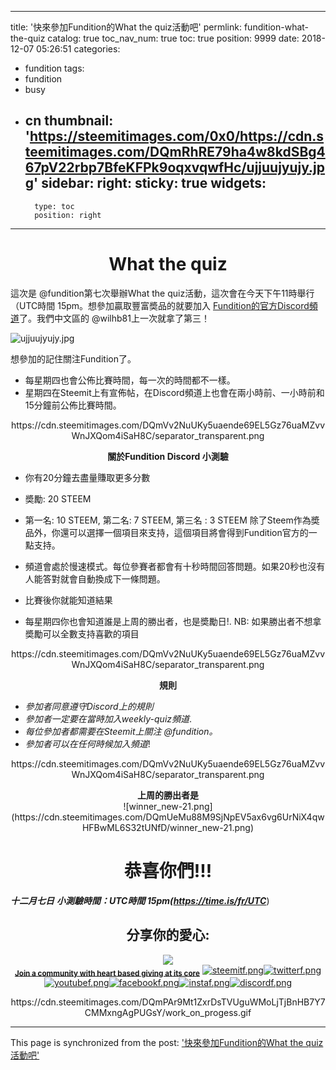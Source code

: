 
---
title: '快來參加Fundition的What the quiz活動吧'
permlink: fundition-what-the-quiz
catalog: true
toc_nav_num: true
toc: true
position: 9999
date: 2018-12-07 05:26:51
categories:
- fundition
tags:
- fundition
- busy
- cn
thumbnail: 'https://steemitimages.com/0x0/https://cdn.steemitimages.com/DQmRhRE79ha4w8kdSBg467pV22rbp7BfeKFPk9oqxvqwfHc/ujjuujyujy.jpg'
sidebar:
    right:
        sticky: true
widgets:
    -
        type: toc
        position: right
---








<center><h1>What the quiz</h1></center>

這次是 @fundition第七次舉辦What the quiz活動，這次會在今天下午11時舉行（UTC時間 15pm。想參加贏取豐富奬品的就要加入 [Fundition的官方Discord頻道](https://discord.me/fundition)了。我們中文區的 @wilhb81上一次就拿了第三！

<img src="https://steemitimages.com/0x0/https://cdn.steemitimages.com/DQmRhRE79ha4w8kdSBg467pV22rbp7BfeKFPk9oqxvqwfHc/ujjuujyujy.jpg" alt="ujjuujyujy.jpg">

想參加的記住關注Fundition了。
- 每星期四也會公佈比賽時間，每一次的時間都不一樣。
- 星期四在Steemit上有宣佈帖，在Discord頻道上也會在兩小時前、一小時前和15分鐘前公佈比賽時間。

<center>https://cdn.steemitimages.com/DQmVv2NuUKy5uaende69EL5Gz76uaMZvvWnJXQom4iSaH8C/separator_transparent.png</center>
<p></p>

<center><strong>關於Fundition Discord 小測驗</strong></center>

- 你有20分鐘去盡量賺取更多分數
- 奬勵: 20 STEEM 
- 第一名: 10 STEEM, 第二名: 7 STEEM, 第三名 : 3 STEEM
除了Steem作為奬品外，你還可以選擇一個項目來支持，這個項目將會得到Fundition官方的一點支持。
- 頻道會處於慢速模式。每位參賽者都會有十秒時間回答問題。如果20秒也沒有人能答對就會自動換成下一條問題。

- 比賽後你就能知道結果
- 每星期四你也會知道誰是上周的勝出者，也是奬勵日!.
    NB: 如果勝出者不想拿奬勵可以全數支持喜歡的項目

<center>https://cdn.steemitimages.com/DQmVv2NuUKy5uaende69EL5Gz76uaMZvvWnJXQom4iSaH8C/separator_transparent.png</center>
<p></p>

<center><strong>規則</strong></center>


- *參加者同意遵守Discord上的規則*
- *參加者一定要在當時加入weekly-quiz頻道*.
- *每位參加者都需要在Steemit上關注 @fundition。*
- *參加者可以在任何時候加入頻道*!

<center>https://cdn.steemitimages.com/DQmVv2NuUKy5uaende69EL5Gz76uaMZvvWnJXQom4iSaH8C/separator_transparent.png</center>
<p></p>
<center><strong>上周的勝出者是</strong></center>

<center>![winner_new-21.png](https://cdn.steemitimages.com/DQmUeMu88M9SjNpEV5ax6vg6UrNiX4qwHFBwML6S32tUNfD/winner_new-21.png)</center>


<center><h1> 恭喜你們!!! </h1></center>

***十二月七日***
***小測驗時間：UTC時間 15pm(https://time.is/fr/UTC***)

<center><h2>分享你的愛心:</h2></center>
<p></p>

<center><img src="https://steemitimages.com/0x0/https://cdn.steemitimages.com/DQmaYfT3fnb6ZyqYLhjHQf3dtSMHiEE8XbThZK6eEhAG542/fundition-large.png"><br>
<sub><a href="https://fundition.io/" rel="noopener" title="This link will take you away from steemit.com"><strong>Join a community with heart based giving at its core</strong></a></sub>
<a href="https://steemit.com/@fundition"><img src="https://steemitimages.com/0x0/https://cdn.steemitimages.com/DQmX3cy15dCdj13UHEXJweXi56Ke7wPygVATXTn9M4nJXnP/steemitf.png" alt="steemitf.png"></a><a href="https://twitter.com/funditionio" rel="noopener" title="This link will take you away from steemit.com"><img src="https://steemitimages.com/0x0/https://cdn.steemitimages.com/DQmNpvrZZwovgVjvFzECahb1Rxn3DHW44qQRR6ezKaW5tZm/twitterf.png" alt="twitterf.png"></a><a href="https://www.youtube.com/channel/UCLap9JqoF57ual0kjw5S_2w" rel="noopener" title="This link will take you away from steemit.com"><img src="https://steemitimages.com/0x0/https://cdn.steemitimages.com/DQmb4sujNswmgi3U9HMZhPrzewtnBiq4h2meN2GTGHFncZs/youtubef.png" alt="youtubef.png"></a><a href="https://www.facebook.com/funditionofficial" rel="noopener" title="This link will take you away from steemit.com"><img src="https://steemitimages.com/0x0/https://cdn.steemitimages.com/DQmY4Uc6ocy3pf5743kevVwY8vSta8s1AZEyXnRaQKRuE8P/facebookf.png" alt="facebookf.png"></a><a href="https://www.instagram.com/funditionofficial/" rel="noopener" title="This link will take you away from steemit.com"><img src="https://steemitimages.com/0x0/https://cdn.steemitimages.com/DQmNSCP9MBQ6ND6nEJM7Tw3tHAHSqeXpUpspaoA9BVSSVqd/instaf.png" alt="instaf.png"></a><a href="https://discord.me/fundition" rel="noopener" title="This link will take you away from steemit.com"><img src="https://steemitimages.com/0x0/https://cdn.steemitimages.com/DQmSxkY56B9RZWXmhUyybUR7ZtsJAf2BHHyH2pGoFLLRaH2/discordf.png" alt="discordf.png"></a></center>
<p></p>

<center>https://cdn.steemitimages.com/DQmPAr9Mt1ZxrDsTVUguWMoLjTjBnHB7Y7CMMxngAgPUGsY/work_on_progess.gif</center>



- - -

This page is synchronized from the post: ['快來參加Fundition的What the quiz活動吧'](https://steemit.com/@htliao/fundition-what-the-quiz)

